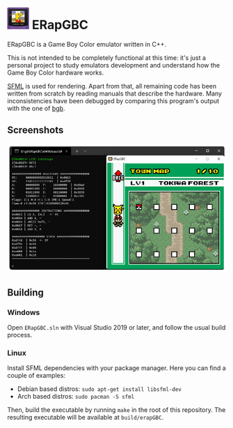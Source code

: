 # <img src="Images/logo_square.png" width="50"/> ERapGBC

ERapGBC is a Game Boy Color emulator written in C++.

This is not intended to be completely functional at this time: it's just a personal project to study emulators development and understand how the Game Boy Color hardware works.

[SFML](https://www.sfml-dev.org/) is used for rendering. Apart from that, all remaining code has been written from scratch by reading manuals that describe the hardware.
Many inconsistencies have been debugged by comparing this program's output with the one of [bgb](https://bgb.bircd.org/).

## Screenshots

<img src="Images/screenshot.png" />

## Building

### Windows
Open `ERapGBC.sln` with Visual Studio 2019 or later, and follow the usual build process.

### Linux
Install SFML dependencies with your package manager. Here you can find a couple of examples:

- Debian based distros: `sudo apt-get install libsfml-dev`
- Arch based distros: `sudo pacman -S sfml`

Then, build the executable by running `make` in the root of this repository.
The resulting executable will be available at `build/erapGBC`.